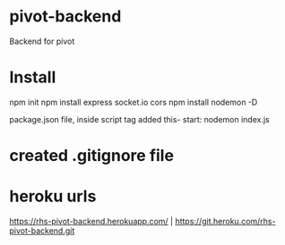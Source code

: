 # pivot-backend
Backend for pivot

# Install
npm init
npm install express socket.io cors
npm install nodemon -D

package.json file, inside script tag added this-
start:  nodemon index.js

# created .gitignore file

# heroku urls
https://rhs-pivot-backend.herokuapp.com/ 
| https://git.heroku.com/rhs-pivot-backend.git
